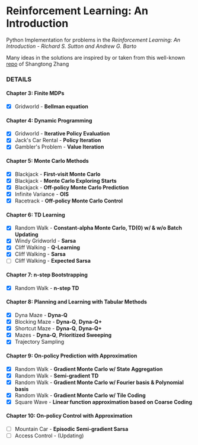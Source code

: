 # Reinforcement Learning: An Introduction
Python Implementation for problems in the *Reinforcement Learning: An Introduction - Richard S. Sutton and Andrew G. Barto*  

Many ideas in the solutions are inspired by or taken from this well-known [repo](https://github.com/ShangtongZhang/reinforcement-learning-an-introduction) of Shangtong Zhang

### DETAILS
#### Chapter 3: Finite MDPs
- [x] Gridworld - **Bellman equation**
#### Chapter 4: Dynamic Programming
- [x] Gridworld - **Iterative Policy Evaluation**
- [x] Jack's Car Rental - **Policy Iteration**
- [x] Gambler's Problem - **Value Iteration**
#### Chapter 5: Monte Carlo Methods
- [x] Blackjack - **First-visit Monte Carlo**
- [x] Blackjack - **Monte Carlo Exploring Starts**
- [x] Blackjack - **Off-policy Monte Carlo Prediction**
- [x] Infinite Variance - **OIS**
- [x] Racetrack - **Off-policy Monte Carlo Control**
#### Chapter 6: TD Learning
- [x] Random Walk - **Constant-alpha Monte Carlo, TD(0) w/ & w/o Batch Updating**
- [x] Windy Gridworld - **Sarsa**
- [x] Cliff Walking - **Q-Learning**
- [x] Cliff Walking - **Sarsa**
- [ ] Cliff Walking - **Expected Sarsa**
#### Chapter 7: n-step Bootstrapping
- [x] Random Walk - **n-step TD**
#### Chapter 8: Planning and Learning with Tabular Methods
- [x] Dyna Maze - **Dyna-Q**
- [x] Blocking Maze - **Dyna-Q**, **Dyna-Q+**
- [x] Shortcut Maze - **Dyna-Q**, **Dyna-Q+**
- [x] Mazes - **Dyna-Q**, **Prioritized Sweeping**
- [x] Trajectory Sampling
#### Chapter 9: On-policy Prediction with Approximation
- [x] Random Walk - **Gradient Monte Carlo w/ State Aggregation**
- [x] Random Walk - **Semi-gradient TD**
- [x] Random Walk - **Gradient Monte Carlo w/ Fourier basis & Polynomial basis**
- [x] Random Walk - **Gradient Monte Carlo w/ Tile Coding**
- [x] Square Wave - **Linear function approximation based on Coarse Coding**  
#### Chapter 10: On-policy Control with Approximation
- [ ] Mountain Car - **Episodic Semi-gradient Sarsa**
- [ ] Access Control - 
(Updating)